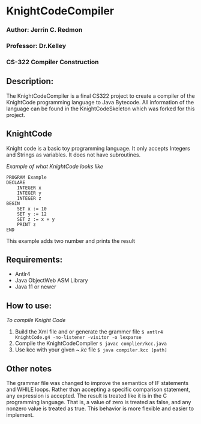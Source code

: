 # KnightCodeCompiler
### Author: Jerrin C. Redmon
### Professor: Dr.Kelley
### CS-322 Compiler Construction

**Description:**
- 
The KnightCodeCompiler is a final CS322 project to create a compiler of the KnightCode programming language to Java Bytecode. All information of the language can be found in the KnightCodeSkeleton which was forked for this project.

**KnightCode**
-
Knight code is a basic toy programming language. It only accepts Integers and Strings as variables. It does not have subroutines.

*Example of what KnightCode looks like*
```
PROGRAM Example
DECLARE
	INTEGER x
	INTEGER y
	INTEGER z
BEGIN
	SET x := 10
	SET y := 12
	SET z := x + y
	PRINT z
END
```
This example adds two number and prints the result

**Requirements:**
-
- Antlr4
- Java ObjectWeb ASM Library
- Java 11 or newer


**How to use:**
-
*To compile Knight Code*
1. Build the Xml file and or generate the grammer file 
``$ antlr4 KnightCode.g4 -no-listener -visitor -o lexparse``
2. Compile the KnightCodeComplier
``$ javac complier/kcc.java``
3. Use kcc with your given *~.kc* file
``$ java compiler.kcc [path]``

**Other notes**
-
The grammar file was changed to improve the semantics of IF statements and WHILE loops. Rather than accepting a specific comparison statement, any expression is accepted. The result is treated like it is in the C programming language. That is, a value of zero is treated as false, and any nonzero value is treated as true. This behavior is more flexible and easier to implement.
